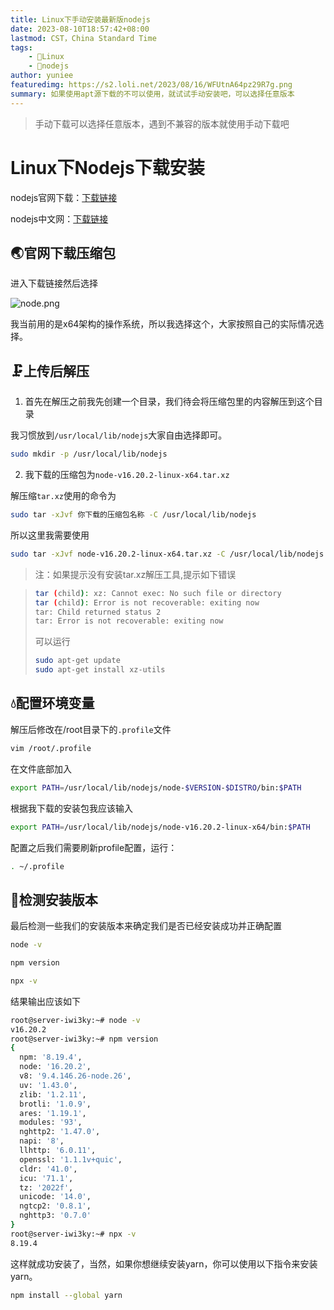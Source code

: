 ```yaml
---
title: Linux下手动安装最新版nodejs
date: 2023-08-10T18:57:42+08:00
lastmod: CST，China Standard Time
tags: 
    - 🐘Linux
    - 🍓nodejs
author: yuniee
featuredimg: https://s2.loli.net/2023/08/16/WFUtnA64pz29R7g.png
summary: 如果使用apt源下载的不可以使用，就试试手动安装吧，可以选择任意版本
---
```


> 手动下载可以选择任意版本，遇到不兼容的版本就使用手动下载吧

# Linux下Nodejs下载安装

nodejs官网下载：[下载链接](https://nodejs.org/zh-cn/download)

nodejs中文网：[下载链接](https://nodejs.cn/download/)

## 🌏官网下载压缩包

进入下载链接然后选择



![node.png](https://s2.loli.net/2023/08/16/KXgLDnBA1VlcNJE.png)





我当前用的是x64架构的操作系统，所以我选择这个，大家按照自己的实际情况选择。

## 🗜上传后解压

1. 首先在解压之前我先创建一个目录，我们待会将压缩包里的内容解压到这个目录

我习惯放到`/usr/local/lib/nodejs`大家自由选择即可。

```bash
sudo mkdir -p /usr/local/lib/nodejs
```

2. 我下载的压缩包为`node-v16.20.2-linux-x64.tar.xz`

解压缩`tar.xz`使用的命令为

```bash
sudo tar -xJvf 你下载的压缩包名称 -C /usr/local/lib/nodejs
```

所以这里我需要使用

```bash
sudo tar -xJvf node-v16.20.2-linux-x64.tar.xz -C /usr/local/lib/nodejs
```

> 注：如果提示没有安装tar.xz解压工具,提示如下错误

> ```bash
> tar (child): xz: Cannot exec: No such file or directory
> tar (child): Error is not recoverable: exiting now
> tar: Child returned status 2
> tar: Error is not recoverable: exiting now
> ```
> 
> 可以运行
>
> ```bash
> sudo apt-get update
> sudo apt-get install xz-utils
> ```
>
> 



## 💧配置环境变量

解压后修改在/root目录下的`.profile`文件

```bash
vim /root/.profile
```



在文件底部加入

```bash
export PATH=/usr/local/lib/nodejs/node-$VERSION-$DISTRO/bin:$PATH
```

根据我下载的安装包我应该输入

```bash
export PATH=/usr/local/lib/nodejs/node-v16.20.2-linux-x64/bin:$PATH
```

配置之后我们需要刷新profile配置，运行：

```bash
. ~/.profile
```



## 👀检测安装版本

最后检测一些我们的安装版本来确定我们是否已经安装成功并正确配置

```bash
node -v
```

```bash
npm version
```

```bash
npx -v
```



结果输出应该如下

```bash
root@server-iwi3ky:~# node -v
v16.20.2
root@server-iwi3ky:~# npm version
{
  npm: '8.19.4',
  node: '16.20.2',
  v8: '9.4.146.26-node.26',
  uv: '1.43.0',
  zlib: '1.2.11',
  brotli: '1.0.9',
  ares: '1.19.1',
  modules: '93',
  nghttp2: '1.47.0',
  napi: '8',
  llhttp: '6.0.11',
  openssl: '1.1.1v+quic',
  cldr: '41.0',
  icu: '71.1',
  tz: '2022f',
  unicode: '14.0',
  ngtcp2: '0.8.1',
  nghttp3: '0.7.0'
}
root@server-iwi3ky:~# npx -v
8.19.4
```



这样就成功安装了，当然，如果你想继续安装yarn，你可以使用以下指令来安装yarn。
```bash
npm install --global yarn
```